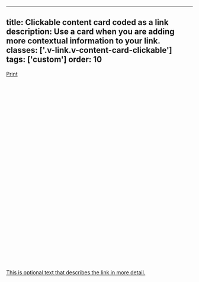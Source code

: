 <!--
 *              © 2025 Visa
 *
 * Licensed under the Apache License, Version 2.0 (the "License");
 * you may not use this file except in compliance with the License.
 * You may obtain a copy of the License at
 *
 *         http://www.apache.org/licenses/LICENSE-2.0
 *
 * Unless required by applicable law or agreed to in writing, software
 * distributed under the License is distributed on an "AS IS" BASIS,
 * WITHOUT WARRANTIES OR CONDITIONS OF ANY KIND, either express or implied.
 * See the License for the specific language governing permissions and
 * limitations under the License.
 *
 -->
---
title: Clickable content card coded as a link
description: Use a card when you are adding more contextual information to your link. 
classes: ['.v-link.v-content-card-clickable']
tags: ['custom']
order: 10
---

<a class="v-link v-link-no-underline v-content-card v-content-card-clickable" href="./link">
  <div class="v-content-card-body v-flex v-flex-col v-gap-4">
    <div class="v-flex v-flex-row v-align-items-center v-gap-4">
      Print
      <svg aria-hidden="true" class="v-icon v-icon-generic v-icon-tiny v-icon-information" focusable="false" viewbox="0 0 16 16">
        <use href="#visa-device-printer-tiny">
        </use>
      </svg>
    </div>
    <p>
      This is optional text that describes the link in more detail.
    </p>
  </div>
</a>
